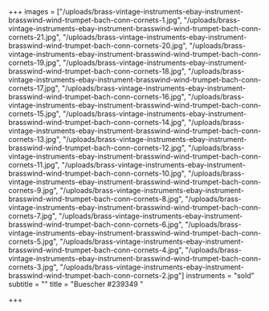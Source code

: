 +++
images = ["/uploads/brass-vintage-instruments-ebay-instrument-brasswind-wind-trumpet-bach-conn-cornets-1.jpg", "/uploads/brass-vintage-instruments-ebay-instrument-brasswind-wind-trumpet-bach-conn-cornets-21.jpg", "/uploads/brass-vintage-instruments-ebay-instrument-brasswind-wind-trumpet-bach-conn-cornets-20.jpg", "/uploads/brass-vintage-instruments-ebay-instrument-brasswind-wind-trumpet-bach-conn-cornets-19.jpg", "/uploads/brass-vintage-instruments-ebay-instrument-brasswind-wind-trumpet-bach-conn-cornets-18.jpg", "/uploads/brass-vintage-instruments-ebay-instrument-brasswind-wind-trumpet-bach-conn-cornets-17.jpg", "/uploads/brass-vintage-instruments-ebay-instrument-brasswind-wind-trumpet-bach-conn-cornets-16.jpg", "/uploads/brass-vintage-instruments-ebay-instrument-brasswind-wind-trumpet-bach-conn-cornets-15.jpg", "/uploads/brass-vintage-instruments-ebay-instrument-brasswind-wind-trumpet-bach-conn-cornets-14.jpg", "/uploads/brass-vintage-instruments-ebay-instrument-brasswind-wind-trumpet-bach-conn-cornets-13.jpg", "/uploads/brass-vintage-instruments-ebay-instrument-brasswind-wind-trumpet-bach-conn-cornets-12.jpg", "/uploads/brass-vintage-instruments-ebay-instrument-brasswind-wind-trumpet-bach-conn-cornets-11.jpg", "/uploads/brass-vintage-instruments-ebay-instrument-brasswind-wind-trumpet-bach-conn-cornets-10.jpg", "/uploads/brass-vintage-instruments-ebay-instrument-brasswind-wind-trumpet-bach-conn-cornets-9.jpg", "/uploads/brass-vintage-instruments-ebay-instrument-brasswind-wind-trumpet-bach-conn-cornets-8.jpg", "/uploads/brass-vintage-instruments-ebay-instrument-brasswind-wind-trumpet-bach-conn-cornets-7.jpg", "/uploads/brass-vintage-instruments-ebay-instrument-brasswind-wind-trumpet-bach-conn-cornets-6.jpg", "/uploads/brass-vintage-instruments-ebay-instrument-brasswind-wind-trumpet-bach-conn-cornets-5.jpg", "/uploads/brass-vintage-instruments-ebay-instrument-brasswind-wind-trumpet-bach-conn-cornets-4.jpg", "/uploads/brass-vintage-instruments-ebay-instrument-brasswind-wind-trumpet-bach-conn-cornets-3.jpg", "/uploads/brass-vintage-instruments-ebay-instrument-brasswind-wind-trumpet-bach-conn-cornets-2.jpg"]
instruments = "sold"
subtitle = ""
title = "Buescher #239349 "

+++

